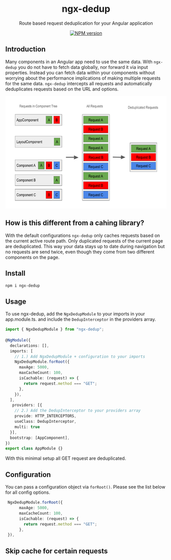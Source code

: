 <h1 align="center">ngx-dedup</h1>

<p align="center">
Route based request deduplication for your Angular application
</p>

<p align="center"><a href="https://www.npmjs.com/package/ngx-dedup"><img src="https://img.shields.io/npm/v/ngx-dedup?color=2c7dd1&amp;label=" alt="NPM version"></a></p>


## Introduction
Many components in an Angular app need to use the same data.
With `ngx-dedup` you do not have to fetch data globally, nor forward it via input properties. Instead you can fetch data within your components without worrying about the performance implications of making multiple requests for the same data.
`ngx-dedup` intercepts all requests and automatically deduplicates requests based on the URL and options.

<p align="center">
<img height="350" src="https://github.com/kasual1/ngx-star-port/blob/main/ngx-dedup-infographic.png" alt="Ngx Starport">
</p>

## How is this different from a cahing library?
With the default configurations `ngx-dedup` only caches requests based on the current active route path. Only duplicated requests of the current page are deduplicated. This way your data stays up to date during navigation but no requests are send twice, even though they come from two different components on the page.

## Install

```
npm i ngx-dedup
```
### 

## Usage

To use ngx-dedup, add the `NgxDedupModule` to your imports in your app.module.ts. and include the `DedupInterceptor` in the providers array.
```typescript
import { NgxDedupModule } from "ngx-dedup";

@NgModule({
  declarations: [],
  imports: [
    // 1.) Add NgxDedupModule + configuration to your imports
    NgxDedupModule.forRoot({
      maxAge: 5000,
      maxCacheCount: 100,
      isCachable: (request) => {
        return request.method === "GET";
      },
    }),
  ],
   providers: [{
    // 2.) Add the DedupInterceptor to your providers array
    provide: HTTP_INTERCEPTORS,
    useClass: DedupInterceptor,
    multi: true
  }],
  bootstrap: [AppComponent],
})
export class AppModule {}
```
With this minimal setup all GET request are deduplicated.

## Configuration
You can pass a configuration object via `forRoot()`. Please see the list below for all config options.
```typescript
 NgxDedupModule.forRoot({
      maxAge: 5000,
      maxCacheCount: 100,
      isCachable: (request) => {
        return request.method === "GET";
      },
 }),
```

## Skip cache for certain requests
